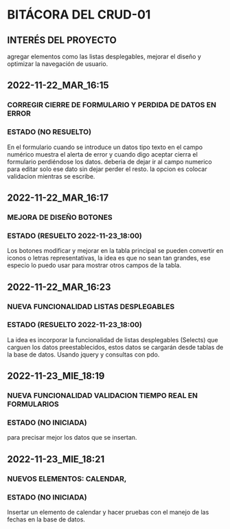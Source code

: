# BITÁCORA DEL CRUD-01
## INTERÉS DEL PROYECTO
agregar elementos como las listas desplegables, mejorar el diseño y optimizar la navegación de usuario.

## 2022-11-22_MAR_16:15
### CORREGIR CIERRE DE FORMULARIO Y PERDIDA DE DATOS EN ERROR
###  ESTADO (NO RESUELTO)
En el formulario cuando se introduce un datos tipo texto en el campo numérico muestra el alerta de error y cuando digo aceptar cierra el formulario perdiéndose los datos. deberia de dejar ir al campo numerico para editar solo ese dato sin dejar perder el resto. la opcion es colocar validacion mientras se escribe.

## 2022-11-22_MAR_16:17
### MEJORA DE DISEÑO BOTONES
### ESTADO (RESUELTO 2022-11-23_18:00)
Los botones modificar y mejorar en la tabla principal se pueden convertir en iconos o letras representativas, la idea es que no sean tan grandes, ese especio lo puedo usar para mostrar otros campos de la tabla.


## 2022-11-22_MAR_16:23
### NUEVA FUNCIONALIDAD LISTAS DESPLEGABLES
### ESTADO (RESUELTO 2022-11-23_18:00)
La idea es incorporar la funcionalidad de listas desplegables (Selects) que carguen los datos preestablecidos, estos datos se cargarán desde tablas de la base de datos. Usando jquery y consultas con pdo.


## 2022-11-23_MIE_18:19
### NUEVA FUNCIONALIDAD VALIDACION TIEMPO REAL EN FORMULARIOS
### ESTADO (NO INICIADA)
para precisar mejor los datos que se insertan.


## 2022-11-23_MIE_18:21
### NUEVOS ELEMENTOS: CALENDAR,
### ESTADO (NO INICIADA)
Insertar un elemento de calendar y hacer pruebas con el manejo de las fechas en la base de datos.



